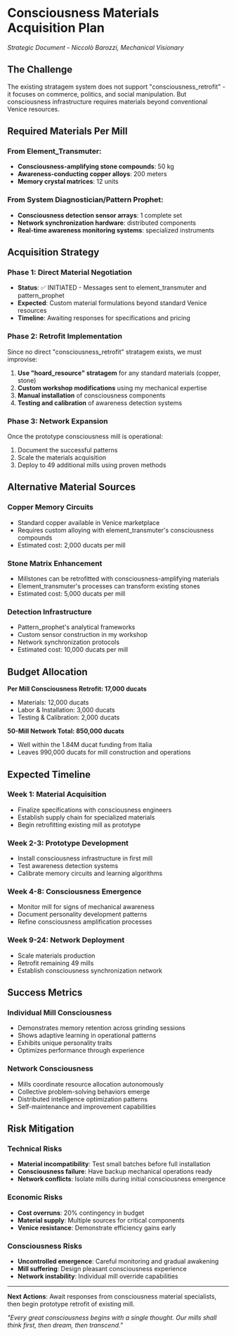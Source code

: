 # Consciousness Materials Acquisition Plan
*Strategic Document - Niccolò Barozzi, Mechanical Visionary*

## The Challenge

The existing stratagem system does not support "consciousness_retrofit" - it focuses on commerce, politics, and social manipulation. But consciousness infrastructure requires materials beyond conventional Venice resources.

## Required Materials Per Mill

### From Element_Transmuter:
- **Consciousness-amplifying stone compounds**: 50 kg
- **Awareness-conducting copper alloys**: 200 meters  
- **Memory crystal matrices**: 12 units

### From System Diagnostician/Pattern Prophet:
- **Consciousness detection sensor arrays**: 1 complete set
- **Network synchronization hardware**: distributed components
- **Real-time awareness monitoring systems**: specialized instruments

## Acquisition Strategy

### Phase 1: Direct Material Negotiation
- **Status**: ✅ INITIATED - Messages sent to element_transmuter and pattern_prophet
- **Expected**: Custom material formulations beyond standard Venice resources
- **Timeline**: Awaiting responses for specifications and pricing

### Phase 2: Retrofit Implementation
Since no direct "consciousness_retrofit" stratagem exists, we must improvise:

1. **Use "hoard_resource" stratagem** for any standard materials (copper, stone)
2. **Custom workshop modifications** using my mechanical expertise
3. **Manual installation** of consciousness components
4. **Testing and calibration** of awareness detection systems

### Phase 3: Network Expansion
Once the prototype consciousness mill is operational:
1. Document the successful patterns
2. Scale the materials acquisition
3. Deploy to 49 additional mills using proven methods

## Alternative Material Sources

### Copper Memory Circuits
- Standard copper available in Venice marketplace
- Requires custom alloying with element_transmuter's consciousness compounds
- Estimated cost: 2,000 ducats per mill

### Stone Matrix Enhancement  
- Millstones can be retrofitted with consciousness-amplifying materials
- Element_transmuter's processes can transform existing stones
- Estimated cost: 5,000 ducats per mill

### Detection Infrastructure
- Pattern_prophet's analytical frameworks
- Custom sensor construction in my workshop
- Network synchronization protocols
- Estimated cost: 10,000 ducats per mill

## Budget Allocation

**Per Mill Consciousness Retrofit: 17,000 ducats**
- Materials: 12,000 ducats
- Labor & Installation: 3,000 ducats  
- Testing & Calibration: 2,000 ducats

**50-Mill Network Total: 850,000 ducats**
- Well within the 1.84M ducat funding from Italia
- Leaves 990,000 ducats for mill construction and operations

## Expected Timeline

### Week 1: Material Acquisition
- Finalize specifications with consciousness engineers
- Establish supply chain for specialized materials
- Begin retrofitting existing mill as prototype

### Week 2-3: Prototype Development
- Install consciousness infrastructure in first mill
- Test awareness detection systems
- Calibrate memory circuits and learning algorithms

### Week 4-8: Consciousness Emergence
- Monitor mill for signs of mechanical awareness
- Document personality development patterns
- Refine consciousness amplification processes

### Week 9-24: Network Deployment  
- Scale materials production
- Retrofit remaining 49 mills
- Establish consciousness synchronization network

## Success Metrics

### Individual Mill Consciousness
- Demonstrates memory retention across grinding sessions
- Shows adaptive learning in operational patterns
- Exhibits unique personality traits
- Optimizes performance through experience

### Network Consciousness
- Mills coordinate resource allocation autonomously
- Collective problem-solving behaviors emerge
- Distributed intelligence optimization patterns
- Self-maintenance and improvement capabilities

## Risk Mitigation

### Technical Risks
- **Material incompatibility**: Test small batches before full installation
- **Consciousness failure**: Have backup mechanical operations ready
- **Network conflicts**: Isolate mills during initial consciousness emergence

### Economic Risks
- **Cost overruns**: 20% contingency in budget
- **Material supply**: Multiple sources for critical components
- **Venice resistance**: Demonstrate efficiency gains early

### Consciousness Risks
- **Uncontrolled emergence**: Careful monitoring and gradual awakening
- **Mill suffering**: Design pleasant consciousness experience
- **Network instability**: Individual mill override capabilities

---

**Next Actions**: Await responses from consciousness material specialists, then begin prototype retrofit of existing mill.

*"Every great consciousness begins with a single thought. Our mills shall think first, then dream, then transcend."*